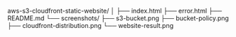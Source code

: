 aws-s3-cloudfront-static-website/
│
├── index.html
├── error.html
├── README.md
└── screenshots/
    ├── s3-bucket.png
    ├── bucket-policy.png
    ├── cloudfront-distribution.png
    └── website-result.png
